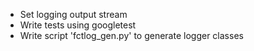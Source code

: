 - Set logging output stream
- Write tests using googletest
- Write script 'fctlog_gen.py' to generate logger classes
